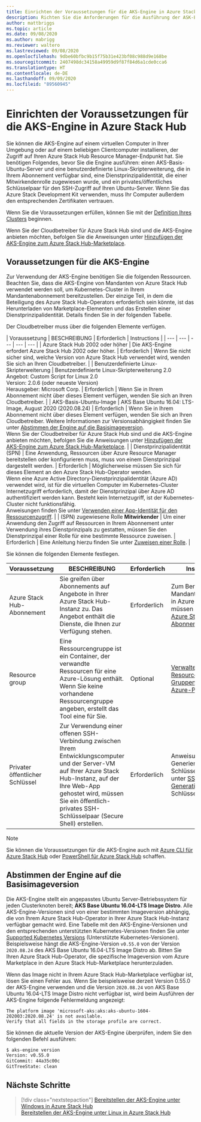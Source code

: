 ```yaml
---
title: Einrichten der Voraussetzungen für die AKS-Engine in Azure Stack Hub
description: Richten Sie die Anforderungen für die Ausführung der ASK-Engine in Ihrer Azure Stack Hub-Instanz ein.
author: mattbriggs
ms.topic: article
ms.date: 09/08/2020
ms.author: mabrigg
ms.reviewer: waltero
ms.lastreviewed: 09/08/2020
ms.openlocfilehash: 9dbe60bfbc9b15f75b31e423bf08c988d9e168be
ms.sourcegitcommit: 2407498dc34158a49959d9f87f84d6a1cde0cca6
ms.translationtype: HT
ms.contentlocale: de-DE
ms.lasthandoff: 09/09/2020
ms.locfileid: "89560945"
---
```

# <a name="set-up-the-prerequisites-for-the-aks-engine-on-azure-stack-hub"></a>Einrichten der Voraussetzungen für die AKS-Engine in Azure Stack Hub

Sie können die AKS-Engine auf einem virtuellen Computer in Ihrer Umgebung oder auf einem beliebigen Clientcomputer installieren, der Zugriff auf Ihren Azure Stack Hub Resource Manager-Endpunkt hat. Sie benötigen Folgendes, bevor Sie die Engine ausführen: einen AKS-Basis-Ubuntu-Server und eine benutzerdefinierte Linux-Skripterweiterung, die in Ihrem Abonnement verfügbar sind, eine Dienstprinzipalidentität, die einer Mitwirkendenrolle zugewiesen wurde, und ein privates/öffentliches Schlüsselpaar für den SSH-Zugriff auf Ihren Ubuntu-Server. Wenn Sie das Azure Stack Development Kit verwenden, muss Ihr Computer außerdem den entsprechenden Zertifikaten vertrauen.

Wenn Sie die Voraussetzungen erfüllen, können Sie mit der [Definition Ihres Clusters](azure-stack-kubernetes-aks-engine-deploy-cluster.md) beginnen.

Wenn Sie der Cloudbetreiber für Azure Stack Hub sind und die AKS-Engine anbieten möchten, befolgen Sie die Anweisungen unter [Hinzufügen der AKS-Engine zum Azure Stack Hub-Marketplace](../operator/azure-stack-aks-engine.md).

## <a name="prerequisites-for-the-aks-engine"></a>Voraussetzungen für die AKS-Engine

Zur Verwendung der AKS-Engine benötigen Sie die folgenden Ressourcen. Beachten Sie, dass die AKS-Engine von Mandanten von Azure Stack Hub verwendet werden soll, um Kubernetes-Cluster in Ihrem Mandantenabonnement bereitzustellen. Der einzige Teil, in dem die Beteiligung des Azure Stack Hub-Operators erforderlich sein könnte, ist das Herunterladen von Marketplace-Elementen und das Erstellen einer Dienstprinzipalidentität. Details finden Sie in der folgenden Tabelle.

Der Cloudbetreiber muss über die folgenden Elemente verfügen.

| Voraussetzung | BESCHREIBUNG | Erforderlich | Instructions |
| --- | --- | --- | --- | --- |
| Azure Stack Hub 2002 oder höher | Die AKS-Engine erfordert Azure Stack Hub 2002 oder höher. | Erforderlich | Wenn Sie nicht sicher sind, welche Version von Azure Stack Hub verwendet wird, wenden Sie sich an Ihren Cloudbetreiber. |
| Benutzerdefinierte Linux-Skripterweiterung | Benutzerdefinierte Linux-Skripterweiterung 2.0<br>Angebot: Custom Script for Linux 2.0<br>Version: 2.0.6 (oder neueste Version)<br>Herausgeber: Microsoft Corp. | Erforderlich | Wenn Sie in Ihrem Abonnement nicht über dieses Element verfügen, wenden Sie sich an Ihren Cloudbetreiber. |
| AKS-Basis-Ubuntu-Image | AKS Base Ubuntu 16.04: LTS-Image, August 2020 (2020.08.24) | Erforderlich | Wenn Sie in Ihrem Abonnement nicht über dieses Element verfügen, wenden Sie sich an Ihren Cloudbetreiber. Weitere Informationen zur Versionsabhängigkeit finden Sie unter [Abstimmen der Engine auf die Basisimageversion](#matching-engine-to-base-image-version).<br> Wenn Sie der Cloudbetreiber für Azure Stack Hub sind und die AKS-Engine anbieten möchten, befolgen Sie die Anweisungen unter [Hinzufügen der AKS-Engine zum Azure Stack Hub-Marketplace](../operator/azure-stack-aks-engine.md). |
| Dienstprinzipalidentität (SPN) |  Eine Anwendung, Ressourcen über Azure Resource Manager bereitstellen oder konfigurieren muss, muss von einem Dienstprinzipal dargestellt werden. | Erforderlich | Möglicherweise müssen Sie sich für dieses Element an den Azure Stack Hub-Operator wenden.<br>Wenn eine Azure Active Directory-Dienstprinzipalidentität (Azure AD) verwendet wird, ist für die virtuellen Computer im Kubernetes-Cluster Internetzugriff erforderlich, damit der Dienstprinzipal über Azure AD authentifiziert werden kann. Besteht kein Internetzugriff, ist der Kubernetes-Cluster nicht funktionsfähig.<br>Anweisungen finden Sie unter [Verwenden einer App-Identität für den Ressourcenzugriff](../operator/azure-stack-create-service-principals.md). |
| (SPN) zugewiesene Rolle **Mitwirkender** | Um einer Anwendung den Zugriff auf Ressourcen in Ihrem Abonnement unter Verwendung ihres Dienstprinzipals zu gestatten, müssen Sie den Dienstprinzipal einer Rolle für eine bestimmte Ressource zuweisen. | Erforderlich | Eine Anleitung hierzu finden Sie unter [Zuweisen einer Rolle](../operator/azure-stack-create-service-principals.md#assign-a-role). |


Sie können die folgenden Elemente festlegen.

| Voraussetzung | BESCHREIBUNG | Erforderlich | Instructions |
| --- | --- | --- | --- |
| Azure Stack Hub-Abonnement | Sie greifen über Abonnements auf Angebote in Ihrer Azure Stack Hub-Instanz zu. Das Angebot enthält die Dienste, die Ihnen zur Verfügung stehen. | Erforderlich | Zum Bereitstellen von Mandantenworkloads in Azure Stack Hub müssen Sie zuerst ein [Azure Stack Hub-Abonnement](./azure-stack-subscribe-services.md) erhalten. |
| Resource group | Eine Ressourcengruppe ist ein Container, der verwandte Ressourcen für eine Azure-Lösung enthält. Wenn Sie keine vorhandene Ressourcengruppe angeben, erstellt das Tool eine für Sie. | Optional | [Verwalten von Azure Resource Manager-Gruppen mithilfe des Azure-Portals](/azure/azure-resource-manager/manage-resource-groups-portal) |
| Privater öffentlicher Schlüssel | Zur Verwendung einer offenen SSH-Verbindung zwischen Ihrem Entwicklungscomputer und der Server-VM auf Ihrer Azure Stack Hub-Instanz, auf der Ihre Web-App gehostet wird, müssen Sie ein öffentlich-privates SSH-Schlüsselpaar (Secure Shell) erstellen. | Erforderlich | Anweisungen zum Generieren eines Schlüssels finden Sie unter [SSH Key Generation](./azure-stack-dev-start-howto-ssh-public-key.md) (SSH-Schlüsselgenerierung).|


> [!NOTE]  
> Sie können die Voraussetzungen für die AKS-Engine auch mit [Azure CLI für Azure Stack Hub](./azure-stack-version-profiles-azurecli2.md) oder [PowerShell für Azure Stack Hub](../operator/azure-stack-powershell-install.md) schaffen.

## <a name="matching-engine-to-base-image-version"></a>Abstimmen der Engine auf die Basisimageversion

Die AKS-Engine stellt ein angepasstes Ubuntu Server-Betriebssystem für jeden Clusterknoten bereit; **AKS Base Ubuntu 16.04-LTS Image Distro**. Alle AKS-Engine-Versionen sind von einer bestimmten Imageversion abhängig, die von Ihrem Azure Stack Hub-Operator in Ihrer Azure Stack Hub-Instanz verfügbar gemacht wird. Eine Tabelle mit den AKS-Engine-Versionen und den entsprechenden unterstützten Kubernetes-Versionen finden Sie unter [Supported Kubernetes Versions](https://github.com/Azure/aks-engine/blob/master/docs/topics/azure-stack.md#supported-aks-engine-versions) (Unterstützte Kubernetes-Versionen). Beispielsweise hängt die AKS-Engine-Version `v0.55.0` von der Version `2020.08.24` des AKS Base Ubuntu 16.04-LTS Image Distro ab. Bitten Sie Ihren Azure Stack Hub-Operator, die spezifische Imageversion vom Azure Marketplace in den Azure Stack Hub-Marketplace herunterzuladen.

Wenn das Image nicht in Ihrem Azure Stack Hub-Marketplace verfügbar ist, lösen Sie einen Fehler aus. Wenn Sie beispielsweise derzeit Version 0.55.0 der AKS-Engine verwenden und die Version `2020.08.24` von AKS Base Ubuntu 16.04-LTS Image Distro nicht verfügbar ist, wird beim Ausführen der AKS-Engine folgende Fehlermeldung angezeigt: 

```Text  
The platform image 'microsoft-aks:aks:aks-ubuntu-1604-202003:2020.08.24' is not available. 
Verify that all fields in the storage profile are correct.
```

Sie können die aktuelle Version der AKS-Engine überprüfen, indem Sie den folgenden Befehl ausführen:

```bash  
$ aks-engine version
Version: v0.55.0
GitCommit: 44a35c00c
GitTreeState: clean
```

## <a name="next-steps"></a>Nächste Schritte

> [!div class="nextstepaction"]
> [Bereitstellen der AKS-Engine unter Windows in Azure Stack Hub](azure-stack-kubernetes-aks-engine-deploy-windows.md)  
> [Bereitstellen der AKS-Engine unter Linux in Azure Stack Hub](azure-stack-kubernetes-aks-engine-deploy-linux.md)
